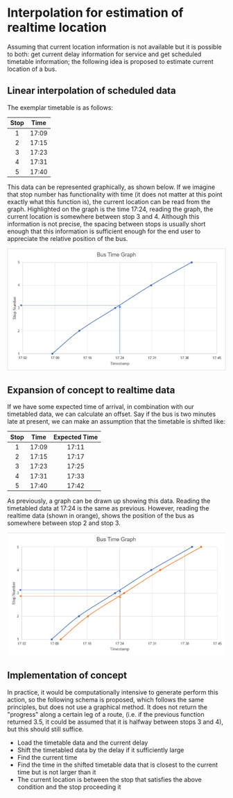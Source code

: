 # Interpolation for estimation of realtime location

Assuming that current location information is not available but it is possible to both: get current delay information for service and get scheduled timetable information; the following idea is proposed to estimate current location of a bus.

## Linear interpolation of scheduled data

The exemplar timetable is as follows:

| Stop  | Time  |
| :---: | :---: |
|   1   | 17:09 |
|   2   | 17:15 |
|   3   | 17:23 |
|   4   | 17:31 |
|   5   | 17:40 |

This data can be represented graphically, as shown below. If we imagine that stop number has functionality with time (it does not matter at this point exactly what this function is), the current location can be read from the graph. Highlighted on the graph is the time 17:24, reading the graph, the current location is somewhere between stop 3 and 4. Although this information is not precise, the spacing between stops is usually short enough that this information is sufficient enough for the end user to appreciate the relative position of the bus.

![Bus time graph showing timetabled data](graph_1.png)

## Expansion of concept to realtime data

If we have some expected time of arrival, in combination with our timetabled data, we can calculate an offset. Say if the bus is two minutes late at present, we can make an assumption that the timetable is shifted like:

| Stop  | Time  | Expected Time |
| :---: | :---: | :-----------: |
|   1   | 17:09 |     17:11     |
|   2   | 17:15 |     17:17     |
|   3   | 17:23 |     17:25     |
|   4   | 17:31 |     17:33     |
|   5   | 17:40 |     17:42     |

As previously, a graph can be drawn up showing this data. Reading the timetabled data at 17:24 is the same as previous. However, reading the realtime data (shown in orange), shows the position of the bus as somewhere between stop 2 and stop 3.

![Bus time graph showing timetabled and realtime data](graph_2.png)

## Implementation of concept

In practice, it would be computationally intensive to generate perform this action, so the following schema is proposed, which follows the same principles, but does not use a graphical method. It does not return the "progress" along a certain leg of a route, (i.e. if the previous function returned 3.5, it could be assumed that it is halfway between stops 3 and 4), but this should still suffice.

- Load the timetable data and the current delay
- Shift the timetabled data by the delay if it sufficiently large
- Find the current time
- Find the time in the shifted timetable data that is closest to the current time but is not larger than it
- The current location is between the stop that satisfies the above condition and the stop proceeding it
